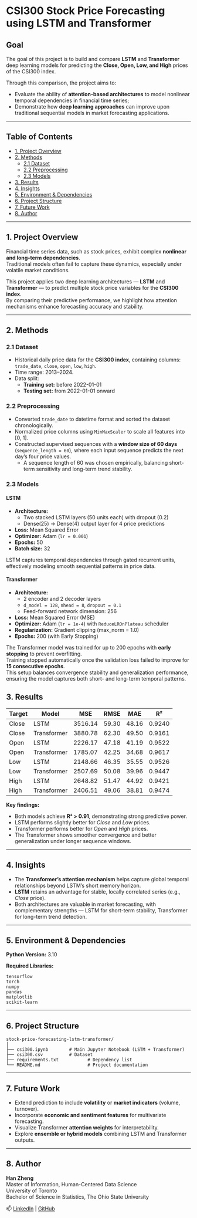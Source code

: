 # CSI300 Stock Price Forecasting using LSTM and Transformer

## Goal

The goal of this project is to build and compare **LSTM** and **Transformer** deep learning models for predicting the **Close, Open, Low, and High** prices of the CSI300 index.  

Through this comparison, the project aims to:
- Evaluate the ability of **attention-based architectures** to model nonlinear temporal dependencies in financial time series;  
- Demonstrate how **deep learning approaches** can improve upon traditional sequential models in market forecasting applications.

---

## Table of Contents
- [1. Project Overview](#1-project-overview)
- [2. Methods](#2-methods)
  - [2.1 Dataset](#21-dataset)
  - [2.2 Preprocessing](#22-preprocessing)
  - [2.3 Models](#23-models)
- [3. Results](#3-results)
- [4. Insights](#4-insights)
- [5. Environment & Dependencies](#5-environment--dependencies)
- [6. Project Structure](#6-project-structure)
- [7. Future Work](#7-future-work)
- [8. Author](#8-author)

---

## 1. Project Overview

Financial time series data, such as stock prices, exhibit complex **nonlinear and long-term dependencies**.  
Traditional models often fail to capture these dynamics, especially under volatile market conditions.  

This project applies two deep learning architectures — **LSTM** and **Transformer** — to predict multiple stock price variables for the **CSI300 index**.  
By comparing their predictive performance, we highlight how attention mechanisms enhance forecasting accuracy and stability.

---

## 2. Methods

### 2.1 Dataset
- Historical daily price data for the **CSI300 index**, containing columns:  
  `trade_date`, `close`, `open`, `low`, `high`.  
- Time range: 2013–2024.  
- Data split:  
  - **Training set:** before 2022-01-01  
  - **Testing set:** from 2022-01-01 onward  

### 2.2 Preprocessing
- Converted `trade_date` to datetime format and sorted the dataset chronologically.  
- Normalized price columns using `MinMaxScaler` to scale all features into [0, 1].  
- Constructed supervised sequences with a **window size of 60 days** (`sequence_length = 60`), where each input sequence predicts the next day’s four price values.  
  - A sequence length of 60 was chosen empirically, balancing short-term sensitivity and long-term trend stability.

### 2.3 Models

#### LSTM
- **Architecture:**  
  - Two stacked LSTM layers (50 units each) with dropout (0.2)  
  - Dense(25) → Dense(4) output layer for 4 price predictions  
- **Loss:** Mean Squared Error  
- **Optimizer:** Adam (`lr = 0.001`)  
- **Epochs:** 50  
- **Batch size:** 32  

LSTM captures temporal dependencies through gated recurrent units, effectively modeling smooth sequential patterns in price data.

#### Transformer
- **Architecture:**  
  - 2 encoder and 2 decoder layers  
  - `d_model = 128`, `nhead = 8`, `dropout = 0.1`  
  - Feed-forward network dimension: 256  
- **Loss:** Mean Squared Error (MSE)  
- **Optimizer:** Adam (`lr = 1e-4`) with `ReduceLROnPlateau` scheduler  
- **Regularization:** Gradient clipping (max_norm = 1.0)  
- **Epochs:** 200 (with Early Stopping)  

The Transformer model was trained for up to 200 epochs with **early stopping** to prevent overfitting.  
Training stopped automatically once the validation loss failed to improve for **15 consecutive epochs**.  
This setup balances convergence stability and generalization performance, ensuring the model captures both short- and long-term temporal patterns.


## 3. Results

| Target | Model | MSE | RMSE | MAE | R² |
|--------|--------|------|------|------|------|
| Close | LSTM | 3516.14 | 59.30 | 48.16 | 0.9240 |
| Close | Transformer | 3880.78 | 62.30 | 49.50 | 0.9161 |
| Open | LSTM | 2226.17 | 47.18 | 41.19 | 0.9522 |
| Open | Transformer | 1785.07 | 42.25 | 34.68 | 0.9617 |
| Low | LSTM | 2148.66 | 46.35 | 35.55 | 0.9526 |
| Low | Transformer | 2507.69 | 50.08 | 39.96 | 0.9447 |
| High | LSTM | 2648.82 | 51.47 | 44.92 | 0.9421 |
| High | Transformer | 2406.51 | 49.06 | 38.81 | 0.9474 |

**Key findings:**
- Both models achieve **R² > 0.91**, demonstrating strong predictive power.  
- LSTM performs slightly better for *Close* and *Low* prices.  
- Transformer performs better for *Open* and *High* prices.  
- The Transformer shows smoother convergence and better generalization under longer sequence windows.

---

## 4. Insights

- The **Transformer’s attention mechanism** helps capture global temporal relationships beyond LSTM’s short memory horizon.  
- **LSTM** retains an advantage for stable, locally correlated series (e.g., *Close* price).  
- Both architectures are valuable in market forecasting, with complementary strengths — LSTM for short-term stability, Transformer for long-term trend detection.

---

## 5. Environment & Dependencies

**Python Version:** 3.10  

**Required Libraries:**
```
tensorflow
torch
numpy
pandas
matplotlib
scikit-learn
```

---

## 6. Project Structure
```text
stock-price-forecasting-lstm-transformer/
│
├── csi300.ipynb        # Main Jupyter Notebook (LSTM + Transformer)
├── csi300.csv          # Dataset
├── requirements.txt           # Dependency list
└── README.md                  # Project documentation
```
---

## 7. Future Work

- Extend prediction to include **volatility** or **market indicators** (volume, turnover).  
- Incorporate **economic and sentiment features** for multivariate forecasting.  
- Visualize Transformer **attention weights** for interpretability.  
- Explore **ensemble or hybrid models** combining LSTM and Transformer outputs.  

---

## 8. Author

**Han Zheng**  
Master of Information, Human-Centered Data Science  
University of Toronto  
Bachelor of Science in Statistics, The Ohio State University 

📫 [LinkedIn](https://www.linkedin.com/in/hanzheng6277/) | [GitHub](https://github.com/hanzheng7)
